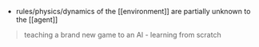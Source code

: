 - rules/physics/dynamics of the [[environment]] are partially unknown to the [[agent]]

>teaching a brand new game to an AI - learning from scratch